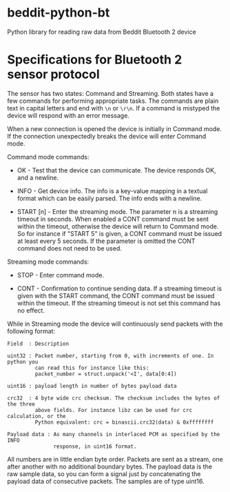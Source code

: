 # beddit-python-bt
Python library for reading raw data from Beddit Bluetooth 2 device

# Specifications for Bluetooth 2 sensor protocol

The sensor has two states: Command and Streaming. Both states have a few
commands for performing appropriate tasks. The commands are plain text in
capital letters and end with `\n` or `\r\n`. If a command is mistyped the
device will respond with an error message.

When a new connection is opened the device is initially in Command mode.
If the connection unexpectedly breaks the device will enter Command mode.

Command mode commands:

* OK  -  Test that the device can communicate. The device responds OK, and a
  newline.

* INFO  -  Get device info. The info is a key-value mapping in a textual format
  which can be easily parsed. The info ends with a newline.

* START [n]  -  Enter the streaming mode. The parameter n is a streaming timeout
  in seconds. When enabled a CONT command must be sent within the timeout,
  otherwise the device will return to Command mode. So for instance if "START 5"
  is given, a CONT command must be issued at least every 5 seconds. If the
  parameter is omitted the CONT command does not need to be used.


Streaming mode commands:

* STOP  -  Enter command mode.

* CONT  -  Confirmation to continue sending data. If a streaming timeout is
  given with the START command, the CONT command must be issued within the
  timeout. If the streaming timeout is not set this command has no effect.


While in Streaming mode the device will continuously send packets with the
following format:

```
Field  : Description

uint32 : Packet number, starting from 0, with increments of one. In python you
         can read this for instance like this:
         packet_number = struct.unpack('<I', data[0:4])

uint16 : payload length in number of bytes payload data

crc32  : 4 byte wide crc checksum. The checksum includes the bytes of the three
         above fields. For instance libz can be used for crc calculation, or the
         Python equivalent: crc = binascii.crc32(data) & 0xffffffff

Payload data : As many channels in interlaced PCM as specified by the INFO
               response, in uint16 format.
```

All numbers are in little endian byte order. Packets are sent as a stream, one
after another with no additional boundary bytes. The payload data is the raw
sample data, so you can form a signal just by concatenating the payload data of
consecutive packets. The samples are of type uint16.
